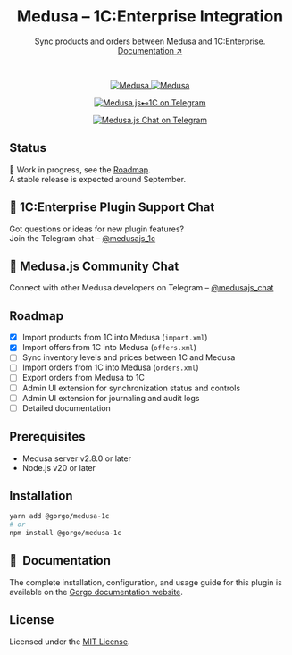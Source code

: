 <h1 align="center">
  Medusa – 1C:Enterprise Integration
</h1>

<p align="center">
  Sync products and orders between Medusa and 1C:Enterprise.
  <br/>
  <a href="https://docs.gorgojs.com/medusa-plugins/1c-enterprise">Documentation ↗</a>
</p>

<br/>

<p align="center">
  <a href="https://medusajs.com">
    <img src="https://img.shields.io/badge/Medusa-^2.8.0-blue?logo=medusa" alt="Medusa" />
  </a>
  <a href="https://medusajs.com">
    <img src="https://img.shields.io/badge/Tested_with_Medusa-v2.10.3-green?logo=checkmarx" alt="Medusa" />
  </a>
</p>

<p align="center">
  <a href="https://t.me/medusajs_1c">
    <img src="https://img.shields.io/badge/Telegram-Medusa.js⊷1C_Support_Chat-0088cc?logo=telegram&style=social" alt="Medusa.js⊷1C on Telegram" />
  </a>
</p>

<p align="center">
  <a href="https://t.me/medusajs_chat">
    <img src="https://img.shields.io/badge/Telegram-Medusa.js_Dev_Community_Chat-0088cc?logo=telegram&style=social" alt="Medusa.js Chat on Telegram" />
  </a>
</p>

## Status

🚧 Work in progress, see the [Roadmap](#roadmap).  
A stable release is expected around September.

## 💬 1C:Enterprise Plugin Support Chat

Got questions or ideas for new plugin features?  
Join the Telegram chat – [@medusajs_1c](https://t.me/medusajs_1c)

## 👥 Medusa.js Community Chat

Connect with other Medusa developers on Telegram – [@medusajs_chat](https://t.me/medusajs_chat)

## Roadmap

- [x] Import products from 1C into Medusa (`import.xml`)
- [x] Import offers from 1C into Medusa (`offers.xml`)
- [ ] Sync inventory levels and prices between 1C and Medusa
- [ ] Import orders from 1C into Medusa (`orders.xml`)
- [ ] Export orders from Medusa to 1C
- [ ] Admin UI extension for synchronization status and controls
- [ ] Admin UI extension for journaling and audit logs
- [ ] Detailed documentation

## Prerequisites

- Medusa server v2.8.0 or later
- Node.js v20 or later

## Installation

```bash
yarn add @gorgo/medusa-1c
# or
npm install @gorgo/medusa-1c
```

## 📘  Documentation

The complete installation, configuration, and usage guide for this plugin is available on the [Gorgo documentation website](https://docs.gorgojs.com/medusa-plugins/1c-enterprise).

## License

Licensed under the [MIT License](LICENSE).

